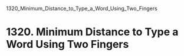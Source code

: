 1320_Minimum_Distance_to_Type_a_Word_Using_Two_Fingers
# 1320. Minimum Distance to Type a Word Using Two Fingers

